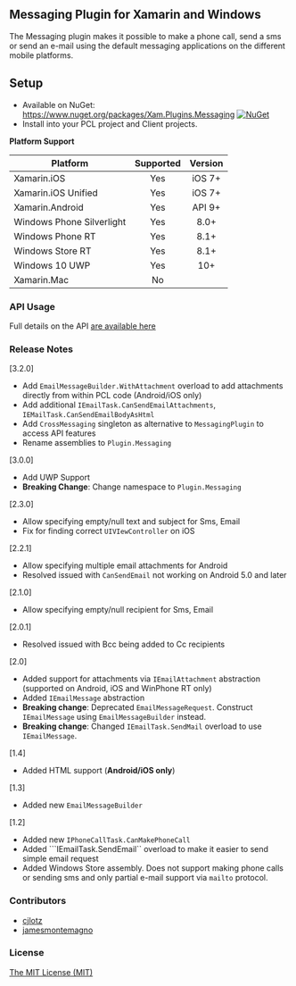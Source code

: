 
## Messaging Plugin for Xamarin and Windows

The Messaging plugin makes it possible to make a phone call, send a sms or send an e-mail using the default messaging applications on the different mobile platforms.

## Setup
* Available on NuGet: https://www.nuget.org/packages/Xam.Plugins.Messaging [![NuGet](https://img.shields.io/nuget/v/Plugin.Permissions.svg?label=NuGet)](https://www.nuget.org/packages/Xam.Plugins.Messaging/)
* Install into your PCL project and Client projects.

**Platform Support**

|Platform|Supported|Version|
| ------------------- | :-----------: | :------------------: |
|Xamarin.iOS|Yes|iOS 7+|
|Xamarin.iOS Unified|Yes|iOS 7+|
|Xamarin.Android|Yes|API 9+|
|Windows Phone Silverlight|Yes|8.0+|
|Windows Phone RT|Yes|8.1+|
|Windows Store RT|Yes|8.1+|
|Windows 10 UWP|Yes|10+|
|Xamarin.Mac|No||

### API Usage
Full details on the API [are available here](Details.md)

### Release Notes
[3.2.0]
- Add ```EmailMessageBuilder.WithAttachment``` overload to add attachments directly from within PCL code (Android/iOS only)
- Add additional ```IEmailTask.CanSendEmailAttachments```, ```IEMailTask.CanSendEmailBodyAsHtml```
- Add ```CrossMessaging``` singleton as alternative to ```MessagingPlugin``` to access API features
- Rename assemblies to ```Plugin.Messaging```

[3.0.0]
- Add UWP Support
- **Breaking Change**: Change namespace to ```Plugin.Messaging```

[2.3.0]
- Allow specifying empty/null text and subject for Sms, Email
- Fix for finding correct ```UIVIewController``` on iOS

[2.2.1]
- Allow specifying multiple email attachments for Android
- Resolved issued with ```CanSendEmail``` not working on Android 5.0 and later

[2.1.0]
- Allow specifying empty/null recipient for Sms, Email

[2.0.1]
- Resolved issued with Bcc being added to Cc recipients

[2.0]
- Added support for attachments via ```IEmailAttachment``` abstraction (supported on Android, iOS and WinPhone RT only)
- Added ```IEmailMessage``` abstraction
- **Breaking change**: Deprecated ```EmailMessageRequest```. Construct ```IEmailMessage``` using ```EmailMessageBuilder``` instead.
- **Breaking change**: Changed ```IEmailTask.SendMail``` overload to use ```IEmailMessage```.

[1.4]
- Added HTML support (**Android/iOS only**)

[1.3]
- Added new ```EmailMessageBuilder```

[1.2]
- Added new ```IPhoneCallTask.CanMakePhoneCall```
- Added ```IEmailTask.SendEmail`` overload to make it easier to send simple email request
- Added Windows Store assembly. Does not support making phone calls or sending sms and only partial e-mail support via ```mailto``` protocol.

### Contributors
* [cjlotz](https://github.com/cjlotz)
* [jamesmontemagno](https://github.com/jamesmontemagno)

### License
[The MIT License (MIT)](LICENSE.md)